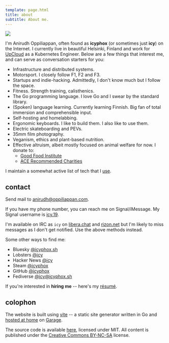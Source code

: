 ```yaml
---
template: page.html
title: about
subtitle: About me.
---
```


<img src="https://cdn.icyphox.sh/fit?url=http://files.garage.koti.lan/IMG_1570.jpg&width=1000&height=1000" />

I'm Anirudh Oppiliappan, often found as **icyphox** (or sometimes just
**icy**) on the Internet. I currently live in beautiful Helsinki,
Finland and work for [UpCloud](https://upcloud.com) as a Kubernetes
Engineer. Below are a few things that interest me, and can serve as
conversation starters for you:

- Infrastructure and distributed systems.
- Motorsport. I closely follow F1, F2 and F3.
- Startups and indie-hacking. Admittedly, I don't know much but I follow
  the space.
- Fitness. Strength training, calisthenics.
- The Go programming language. I love Go and I swear by the standard
  library.
- (Spoken) language learning. Currently learning Finnish. Big
  fan of total immersion and comprehensible input.
- Self-hosting and homelabbing.
- Ergonomic keyboards. I like to build them. I also like to use them.
- Electric skateboarding and PEVs.
- 35mm film photography.
- Veganism, ethics and plant-based nutrition.
- Effective altruism, albeit mostly focused on animal welfare for now. I
  donate to:
  * [Good Food Institute](https://gfi.org)
  * [ACE Recommended
  Charities](https://animalcharityevaluators.org/recommended-charities/)


I maintain a somewhat active list of tech that I [use](/uses).

## contact

Send mail to [anirudh@oppiliappan.com](mailto:anirudh@oppiliappan.com).

If you have my phone number, you can reach me on Signal/iMessage. My
Signal username is
[icy.19](https://signal.me/#eu/Nphsc2OCoWjih4d8jfuRRV0v6fJNPOXG9lY1X6B4vYb7KPR4wdpKu6SScSzuztil).

I'm available on IRC as `icy` on [libera.chat](https://libera.chat) and
[rizon.net](https://rizon.net) but I'm likely to miss messages as I
don't get notified. Use the above methods instead.

Some other ways to find me:
- Bluesky [@icyphox.sh](https://bsky.app/profile/icyphox.sh)
- Lobsters [@icy](https://lobste.rs/u/icy)
- Hacker News [@icy](https://news.ycombinator.com/user?id=icy)
- Steam [@icyphox](https://steamcommunity.com/id/icyphox)
- GitHub [@icyphox](https://github.com/icyphox)
- Fediverse [@icy@icyphox.sh](https://h.icyphox.sh/@icy)

If you're interested in **hiring me** -- here's my
[résumé](https://cdn.icyphox.sh/resume.pdf).

## colophon

The website is built using [vite](https://git.icyphox.sh/vite) -- a
static site generator written in Go and [hosted at
home](/uses#homelab-k3s-cluster) on
[Garage](https://garagehq.deuxfleurs.fr/).

The source code is available [here](https://git.icyphox.sh/site),
licensed under MIT. All content is published under the [Creative Commons
BY-NC-SA](https://creativecommons.org/licenses/by-nc-sa/4.0/) license.
